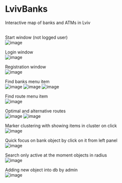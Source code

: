 # LvivBanks
Interactive map of banks and ATMs in Lviv
<br />
<br />

Start window (not logged user)
<br />
![image](https://user-images.githubusercontent.com/26405989/27566506-75625bea-5aee-11e7-9cd9-34c93d00494e.png)
<br />

Login window
<br />
![image](https://user-images.githubusercontent.com/26405989/27566525-8b62e2c0-5aee-11e7-9ecc-cdbfcd53692d.png)
<br />

Registration window
<br />
![image](https://user-images.githubusercontent.com/26405989/27566526-8e3efd08-5aee-11e7-8fc0-966de3b3335a.png)
<br />

Find banks menu item
<br />
![image](https://user-images.githubusercontent.com/26405989/27566534-95f1ed08-5aee-11e7-8e20-d53c34f1daed.png)
![image](https://user-images.githubusercontent.com/26405989/27566538-9a38076c-5aee-11e7-839a-796f553cce85.png)
![image](https://user-images.githubusercontent.com/26405989/27566553-b7ffb600-5aee-11e7-85ef-eafa0fd65534.png)
<br />

Find route menu item
<br />
![image](https://user-images.githubusercontent.com/26405989/27566561-bea5288c-5aee-11e7-89cf-b3c4a7478250.png)
<br />

Optimal and alternative routes
<br />
![image](https://user-images.githubusercontent.com/26405989/27566567-c703fd0a-5aee-11e7-82b2-c9c01a13c7cf.png)
![image](https://user-images.githubusercontent.com/26405989/27566570-ca181aa8-5aee-11e7-8453-1c973cffba47.png)
<br />

Marker clustering with showing items in cluster on click
<br />
![image](https://user-images.githubusercontent.com/26405989/27566579-d51930cc-5aee-11e7-9a5d-50b0cf5bc9b4.png)
<br />

Quick focus on bank object by click on it from left panel
<br />
![image](https://user-images.githubusercontent.com/26405989/27566594-ee642f82-5aee-11e7-9054-693b732b2c95.png)
<br />

Search only active at the moment objects in radius
<br />
![image](https://user-images.githubusercontent.com/26405989/27566617-1323210c-5aef-11e7-9657-efadd3955caa.png)
<br />

Adding new object into db by admin
<br />
![image](https://user-images.githubusercontent.com/26405989/27566606-ff4a6802-5aee-11e7-9f13-205c0f61893b.png)
<br />
